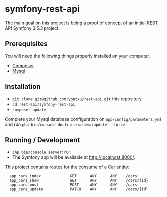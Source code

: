 symfony-rest-api
================

The main goal on this project is being a proof of concept of an initial REST API Symfony 3.5.3 project.

## Prerequisites

You will need the following things properly installed on your computer.

* [Composer](https://getcomposer.org)
* [Mysql](https://www.mysql.com)

## Installation

* `git clone git@github.com:yontxu/rest-api.git` this repository
* `cd rest-api/symfony-rest-api`
* `composer update`

Complete your Mysql database configuration on `app/config/parameters.yml` and run `php bin/console doctrine:schema:update --force`


## Running / Development

* `php bin/console server:run`
* The Symfony app will be available at [http://localhost:8000/](http://localhost:8000/).

This project contains routes for the consume of a Car entity: 
```
  app_cars_index             GET      ANY      ANY    /cars                              
  app_cars_show              GET      ANY      ANY    /cars/{id}                         
  app_cars_post              POST     ANY      ANY    /cars                              
  app_cars_update            PATCH    ANY      ANY    /cars/{id}                         
```